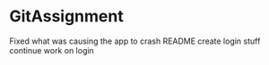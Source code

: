 # GitAssignment
Fixed what was causing the app to crash
README
create login stuff
continue work on login